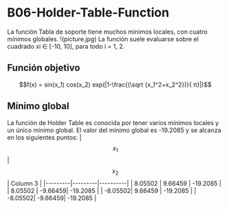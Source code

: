 # B06-Holder-Table-Function
La función Tabla de soporte tiene muchos mínimos locales, con cuatro mínimos globales.
!(picture.jpg)
La función suele evaluarse sobre el cuadrado xi ∈ [-10, 10], para todo i = 1, 2.
## Función objetivo
```math
f(x) = sin(x_1) cos(x_2) exp(|1-\frac{(\sqrt {x_1^2+x_2^2})}{ π}|)
```
## Mínimo global
La función de Holder Table es conocida por tener varios mínimos locales y un único mínimo global. El valor del mínimo global es -19.2085 y se alcanza en los siguientes puntos:
| $$x_1$$ | $$x_2$$ | Column 3 |
|---------|---------|----------|
| 8.05502 | 9.66459 | -19.2085 |
| 8.05502 | -9.66459| -19.2085 |
| -8.05502| 9.66459 | -19.2085 |
| -8.05502| -9.66459| -19.2085 |
